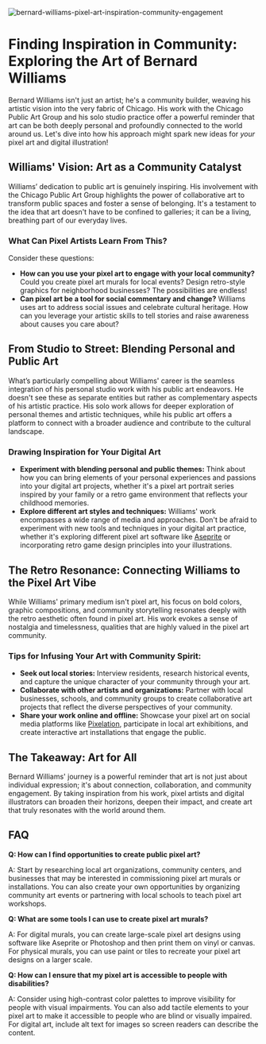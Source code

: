 ![bernard-williams-pixel-art-inspiration-community-engagement](https://images.pexels.com/photos/17786920/pexels-photo-17786920.jpeg?auto=compress&cs=tinysrgb&fit=crop&h=627&w=1200)

# Finding Inspiration in Community: Exploring the Art of Bernard Williams

Bernard Williams isn't just an artist; he's a community builder, weaving his artistic vision into the very fabric of Chicago. His work with the Chicago Public Art Group and his solo studio practice offer a powerful reminder that art can be both deeply personal and profoundly connected to the world around us. Let's dive into how his approach might spark new ideas for *your* pixel art and digital illustration!

## Williams' Vision: Art as a Community Catalyst

Williams’ dedication to public art is genuinely inspiring. His involvement with the Chicago Public Art Group highlights the power of collaborative art to transform public spaces and foster a sense of belonging. It's a testament to the idea that art doesn't have to be confined to galleries; it can be a living, breathing part of our everyday lives.

### What Can Pixel Artists Learn From This?

Consider these questions:

*   **How can you use your pixel art to engage with your local community?** Could you create pixel art murals for local events? Design retro-style graphics for neighborhood businesses? The possibilities are endless!
*   **Can pixel art be a tool for social commentary and change?** Williams uses art to address social issues and celebrate cultural heritage. How can you leverage your artistic skills to tell stories and raise awareness about causes you care about?

## From Studio to Street: Blending Personal and Public Art

What’s particularly compelling about Williams' career is the seamless integration of his personal studio work with his public art endeavors. He doesn't see these as separate entities but rather as complementary aspects of his artistic practice. His solo work allows for deeper exploration of personal themes and artistic techniques, while his public art offers a platform to connect with a broader audience and contribute to the cultural landscape.

### Drawing Inspiration for Your Digital Art

*   **Experiment with blending personal and public themes:** Think about how you can bring elements of your personal experiences and passions into your digital art projects, whether it's a pixel art portrait series inspired by your family or a retro game environment that reflects your childhood memories.
*   **Explore different art styles and techniques:** Williams' work encompasses a wide range of media and approaches. Don't be afraid to experiment with new tools and techniques in your digital art practice, whether it's exploring different pixel art software like [Aseprite](https://www.aseprite.org/) or incorporating retro game design principles into your illustrations.

## The Retro Resonance: Connecting Williams to the Pixel Art Vibe

While Williams' primary medium isn't pixel art, his focus on bold colors, graphic compositions, and community storytelling resonates deeply with the retro aesthetic often found in pixel art. His work evokes a sense of nostalgia and timelessness, qualities that are highly valued in the pixel art community.

### Tips for Infusing Your Art with Community Spirit:

*   **Seek out local stories:** Interview residents, research historical events, and capture the unique character of your community through your art.
*   **Collaborate with other artists and organizations:** Partner with local businesses, schools, and community groups to create collaborative art projects that reflect the diverse perspectives of your community.
*   **Share your work online and offline:** Showcase your pixel art on social media platforms like [Pixelation](https://pixelation.com/), participate in local art exhibitions, and create interactive art installations that engage the public.

## The Takeaway: Art for All

Bernard Williams' journey is a powerful reminder that art is not just about individual expression; it's about connection, collaboration, and community engagement. By taking inspiration from his work, pixel artists and digital illustrators can broaden their horizons, deepen their impact, and create art that truly resonates with the world around them.

## FAQ

**Q: How can I find opportunities to create public pixel art?**

A: Start by researching local art organizations, community centers, and businesses that may be interested in commissioning pixel art murals or installations. You can also create your own opportunities by organizing community art events or partnering with local schools to teach pixel art workshops.

**Q: What are some tools I can use to create pixel art murals?**

A: For digital murals, you can create large-scale pixel art designs using software like Aseprite or Photoshop and then print them on vinyl or canvas. For physical murals, you can use paint or tiles to recreate your pixel art designs on a larger scale.

**Q: How can I ensure that my pixel art is accessible to people with disabilities?**

A: Consider using high-contrast color palettes to improve visibility for people with visual impairments. You can also add tactile elements to your pixel art to make it accessible to people who are blind or visually impaired. For digital art, include alt text for images so screen readers can describe the content.

